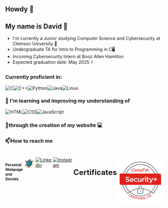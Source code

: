 ## Howdy 👋<br>
 ## My name is David 🤠<br>


<ul>
  <li>I'm currently a Junior studying Computer Science and Cybersecurity at Clemson University 🐅</li>
  <li>Undergraduate TA for Intro to Programming in C🖥️</li>
  <li>Incoming Cybersecurity Intern at Booz Allen Hamilton</li>
  <li>Expected graduation date: May 2025 ⚡</li>
</ul>

### **Currently proficient in:**
<div style="display: flex;">
  <img src="https://img.shields.io/badge/C-%2300599C.svg?style=for-the-badge&logo=c&logoColor=white" alt="C">
  <img src="https://img.shields.io/badge/C++-%2300599C.svg?style=for-the-badge&logo=c%2B%2B&logoColor=white" alt="C++">
  <img src="https://img.shields.io/badge/Python-%233776AB.svg?style=for-the-badge&logo=python&logoColor=white" alt="Python">
  <img src="https://img.shields.io/badge/Java-%23ED8B00.svg?style=for-the-badge&logo=java&logoColor=white" alt="Java">
  <img src="https://img.shields.io/badge/Linux-%23FCC624.svg?style=for-the-badge&logo=linux&logoColor=black" alt="Linux">
</div>

### 🌱 I'm learning and improving my understanding of <br>
<div style="display: flex;">
  <img src="https://img.shields.io/badge/HTML-%23E34F26.svg?style=for-the-badge&logo=html5&logoColor=white" alt="HTML">
  <img src="https://img.shields.io/badge/CSS-%231572B6.svg?style=for-the-badge&logo=css3&logoColor=white" alt="CSS">
  <img src="https://img.shields.io/badge/JavaScript-%23323330.svg?style=for-the-badge&logo=javascript&logoColor=%23F7DF1E" alt="JavaScript">
</div>

### 🔭through the creation of my website :computer: <br>

### 📫How to reach me<br><br>

<div style="display: flex; justify-content: space-around;">

<div style="display: flex; justify-content: space-around;">
  <h1 style="font-size: 12px;">Personal Webpage and Socials</h1>
  <!-- Personal Webpage -->
  <a href="https://drochester.netlify.app/" target="_blank">
    <img src="./space_fav.png" alt="Personal Webpage" style="max-width: 150px; height: auto;">
  </a>

  <!-- LinkedIn -->
  <a href="https://www.linkedin.com/in/dcrochester/">
    <img src="https://img.shields.io/badge/linkedin-%230077B5.svg?style=for-the-badge&logo=linkedin&logoColor=white" alt="LinkedIn"/>
  </a>

  <!-- Instagram -->
  <a href="https://www.instagram.com/hadrochester">
    <img src="https://img.shields.io/badge/Instagram-E4405F?style=for-the-badge&logo=instagram&logoColor=white" alt="Instagram"/>
  </a>

  <!-- Certificates -->
  <h1 style="font-size: 24px;">Certificates</h1>
  <a href="https://www.comptia.org/certifications/security">
    <img src="./sec+.jpeg" alt="CompTIA SY0-701" style="max-width: 150px; height: auto;">
  </a>


</div>
